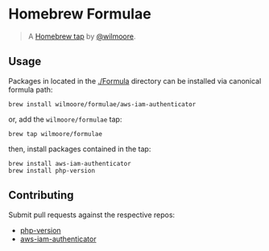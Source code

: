 # Homebrew Formulae
> A [Homebrew tap][] by [@wilmoore][].

## Usage

Packages in located in the [./Formula][] directory can be installed via canonical formula path:

    brew install wilmoore/formulae/aws-iam-authenticator

or, add the `wilmoore/formulae` tap:

    brew tap wilmoore/formulae

then, install packages contained in the tap:

    brew install aws-iam-authenticator
    brew install php-version

## Contributing

Submit pull requests against the respective repos:

* [php-version](https://github.com/wilmoore/php-version)
* [aws-iam-authenticator](https://github.com/kubernetes-sigs/aws-iam-authenticator)



[./Formula]: https://github.com/wilmoore/homebrew-formulae/tree/master/Formula
[@wilmoore]: https://github.com/wilmoore
[Homebrew tap]: https://github.com/Homebrew/brew/blob/master/docs/Taps.md
